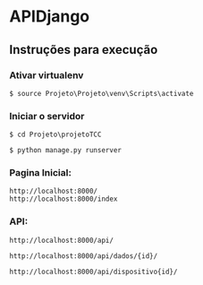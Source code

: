 # APIDjango

## Instruções para execução

### Ativar virtualenv

	$ source Projeto\Projeto\venv\Scripts\activate



### Iniciar o servidor 

	$ cd Projeto\projetoTCC

	$ python manage.py runserver 

### Pagina Inicial: 

	http://localhost:8000/
	http://localhost:8000/index


### API:
	http://localhost:8000/api/
	
	http://localhost:8000/api/dados/{id}/
	
	http://localhost:8000/api/dispositivo{id}/



